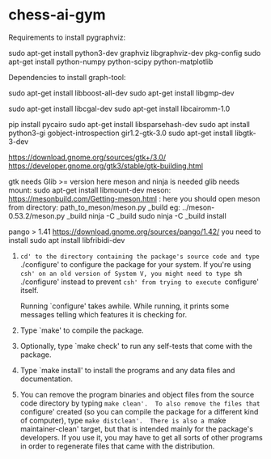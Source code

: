 # chess-ai-gym

Requirements to install pygraphviz:

sudo apt-get install python3-dev graphviz libgraphviz-dev pkg-config
sudo apt-get install python-numpy python-scipy python-matplotlib





Dependencies to install graph-tool:

sudo apt-get install libboost-all-dev
sudo apt-get install libgmp-dev

sudo apt-get install libcgal-dev
sudo apt-get install libcairomm-1.0

pip install pycairo
sudo apt-get install libsparsehash-dev
sudo apt install python3-gi gobject-introspection gir1.2-gtk-3.0
sudo apt-get install libgtk-3-dev

https://download.gnome.org/sources/gtk+/3.0/
https://developer.gnome.org/gtk3/stable/gtk-building.html


gtk needs Glib >= version
here meson and ninja is needed
glib needs mount: sudo apt-get install libmount-dev
meson: https://mesonbuild.com/Getting-meson.html : here you should open meson from directory: path_to_meson/meson.py _build eg: ../meson-0.53.2/meson.py _build
ninja -C _build
sudo ninja -C _build install

pango > 1.41
https://download.gnome.org/sources/pango/1.42/
you need to install sudo apt install libfribidi-dev

1. `cd' to the directory containing the package's source code and type
     `./configure' to configure the package for your system.  If you're
     using `csh' on an old version of System V, you might need to type
     `sh ./configure' instead to prevent `csh' from trying to execute
     `configure' itself.

     Running `configure' takes awhile.  While running, it prints some
     messages telling which features it is checking for.

  2. Type `make' to compile the package.

  3. Optionally, type `make check' to run any self-tests that come with
     the package.

  4. Type `make install' to install the programs and any data files and
     documentation.

  5. You can remove the program binaries and object files from the
     source code directory by typing `make clean'.  To also remove the
     files that `configure' created (so you can compile the package for
     a different kind of computer), type `make distclean'.  There is
     also a `make maintainer-clean' target, but that is intended mainly
     for the package's developers.  If you use it, you may have to get
     all sorts of other programs in order to regenerate files that came
     with the distribution.
